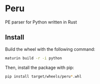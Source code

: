 # Peru

PE parser for Python written in Rust

## Install

Build the wheel with the following command:

```bash
maturin build -r -i python
```

Then, install the package with pip:

```bash
pip install target/wheels/peru*.whl
```
